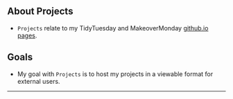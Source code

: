 ## About Projects

- `Projects` relate to my TidyTuesday and MakeoverMonday [github.io pages](https://www.makeovermonday.co.uk/).

## Goals

- My goal with `Projects` is to host my projects in a viewable format for external users. 

***

